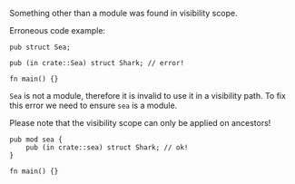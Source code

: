 Something other than a module was found in visibility scope.

Erroneous code example:

```compile_fail,E0577,edition2018
pub struct Sea;

pub (in crate::Sea) struct Shark; // error!

fn main() {}
```

`Sea` is not a module, therefore it is invalid to use it in a visibility path.
To fix this error we need to ensure `sea` is a module.

Please note that the visibility scope can only be applied on ancestors!

```edition2018
pub mod sea {
    pub (in crate::sea) struct Shark; // ok!
}

fn main() {}
```
